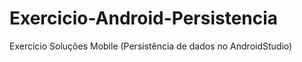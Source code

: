 # Exercicio-Android-Persistencia
Exercício Soluções Mobile (Persistência de dados no AndroidStudio)
